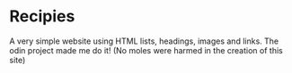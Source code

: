 # Recipies
A very simple website using HTML lists, headings, images and links. 
The odin project made me do it!
(No moles were harmed in the creation of this site)
